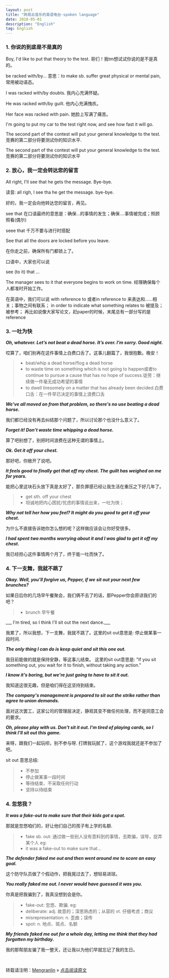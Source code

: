 ```yaml
---
layout: post
title: "网易云音乐的英语电台-spoken language"
date: 2018-05-01 
description: "English"
tag: English
---
```


### 1. 你说的到底是不是真的

Boy, I'd like to put that theory to the test.
哥们！我tm想试试你说的是不是真的。

be racked with/by...
意思：to make sb. suffer great physical or mental pain, 常用被动语态。

I was racked with/by doubts.
我内心充满怀疑。

He was racked with/by guilt.
他内心充满愧疚。

Her face was racked with pain.
她脸上写满了痛苦。


I'm going to put my car to the test right now, and see how fast it will go.

The second part of the contest will put your general knowledge to the test.
竞赛的第二部分将要测试你的知识水平.

The second part of the contest will put your general knowledge to the test.
竞赛的第二部分将要测试你的知识水平

### 2. 放心，我一定会转达您的留言

All right, I'll see that he gets the message. Bye-bye.

读音: all righ, l see tha he get the message. bye-bye.

好的，我一定会向他转达您的留言，再见。

see that 在口语最终的意思是：确保...的事情的发生；确保....事情被完成；照顾照看(偶尔)

seee that 千万不要与进行时搭配

See that all the doors are locked before you leave.

在你走之前，确保所有门都锁上了。

口语中，大家也可以说

see (to it) that …

The manager sees to it that everyone begins to work on time.
经理确保每个人都准时开始工作。

在英语中，我们可以说
with reference to 或者in reference to
来表达和……相关；事物之间有联系；
in order to indicate what something relates to
被提及；被参考；
再比如说像大家写论文，赶paper的时候，末尾总有一部分写的是reference

### 3. 一吐为快

___Oh, whatever. Let’s not beat a dead horse. It’s over. I’m sorry. Good night.___

哎算了，咱们别再在这件事情上白费口舌了。这事儿翻篇了，我很抱歉。晚安！

>* beat/whip a dead horse/flog a dead horse
>* to waste time on something which is not going to happen或者to continue to pursue a cause that has no hope of success.徒劳：继续做一件毫无成功希望的事情
>* to dwell tiresomely on a matter that has already been decided.白费口舌：在一件早已决定的事情上浪费口舌

___We've all moved on from that problem, so there's no use beating a dead horse.___

我们都已经没有再去纠结那个问题了，所以讨论那个也没什么意义了。

___Forget it! Don’t waste time whipping a dead horse.___

算了吧别想了，别把时间浪费在这种无谓的事情上。

___Ok. Get it off your chest.___

那好吧，你敞开了说吧。

___It feels good to finally get that off my chest. The guilt has weighed on me for years.___

能把心里这块石头放下真是太好了，那负罪感已经让我生活在重压之下好几年了。

>* get sth. off your chest
>* 坦诚地把内心困扰/忧虑的事情说出来，一吐为快；

___Why not tell her how you feel? It might do you good to get it off your chest.___

为什么不直接告诉她你怎么想的呢？这样做应该会让你好受很多。

___I had spent two months worrying about it and I was glad to get it off my chest.___

我已经担心这件事情两个月了，终于能一吐而快了。

### 4. 下一支舞，我就不跳了


___Okay. Well, you’ll forgive us, Pepper, if we sit out your next few brunches?___

如果日后你的几场早午餐聚会，我们俩不去了的话，那Pepper你会原谅我们的吧？

>* brunch 早午餐

___ I'm tired, so I think I'll sit out the next dance.___

我累了，所以我想，下一支舞，我就不跳了。这里的sit out意思是: 停止做某事一段时间.

___The only thing I can do is keep quiet and sit this one out.___

我目前能做的就是保持安静，等这事儿结束。 这里的sit out意思是: "If you sit something out, you wait for it to finish, without taking any action."

 ___I know it's boring, but we're just going to have to sit it out.___

我知道这很无趣，但是咱们得在这坚持到结束。

___The company's management is prepared to sit out the strike rather than agree to union demands.___

面对这次罢工，这家公司的管理层决定，静观其变不做任何处理，而不是同意工会的要求。

 ___Oh, please play with us. Don't sit it out. I'm tired of playing cards, so I think I'll sit out this game.___

 来呀，跟我们一起玩呗，别不参与呀. 打牌我玩腻了，这个游戏我就还是不参加了吧。

 sit out 意思总结:

 >* 不参加
 >* 停止做某事一段时间
 >* 等待结束、不采取任何行动
 >* 坚持以待结束

### 4. 忽悠我？

___It was a fake-out to make sure that their kids got a spot.___

那就是忽悠咱们的，好让他们自己的孩子有上学的名额.

>* fake sb. out: 通过做一些别人没有意料到的事情，去欺骗，误导，捉弄某个人 eg:
>* it was a fake-out to make sure that...

___The defender faked me out and then went around me to score an easy goal.___

这个防守队员做了个假动作，把我晃过去了，想轻易进球。

___You really faked me out. I never would have guessed it was you.___

你真是把我骗到了，我真没想到会是你。

>* fake-out: 忽悠、欺骗. eg:
>* deliberate: adj. 故意的；深思熟虑的；从容的 vt. 仔细考虑；商议
>* misrepresentation: n. 歪曲；误传
>* spot: n. 地点、斑点、名额

___My friends faked me out for a whole day, letting me think that they had forgotten my birthday.___

我的那帮朋友骗了我一整天，还让我以为他们早就忘记了我的生日。


<br>

转载请注明：[Mengranlin](https://lmrshare.github.io) » [点击阅读原文](https://lmrshare.github.io/2015/09/iOS9_Note/) 
